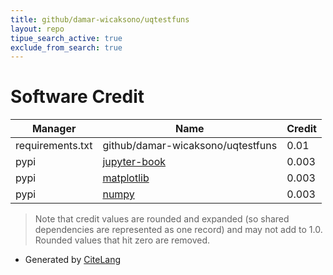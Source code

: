```yaml
---
title: github/damar-wicaksono/uqtestfuns
layout: repo
tipue_search_active: true
exclude_from_search: true
---
```

# Software Credit

|Manager|Name|Credit|
|-------|----|------|
|requirements.txt|github/damar-wicaksono/uqtestfuns|0.01|
|pypi|[jupyter-book](https://executablebooks.org/)|0.003|
|pypi|[matplotlib](https://matplotlib.org)|0.003|
|pypi|[numpy](https://numpy.org)|0.003|


> Note that credit values are rounded and expanded (so shared dependencies are represented as one record) and may not add to 1.0. Rounded values that hit zero are removed.


- Generated by [CiteLang](https://github.com/vsoch/citelang)
